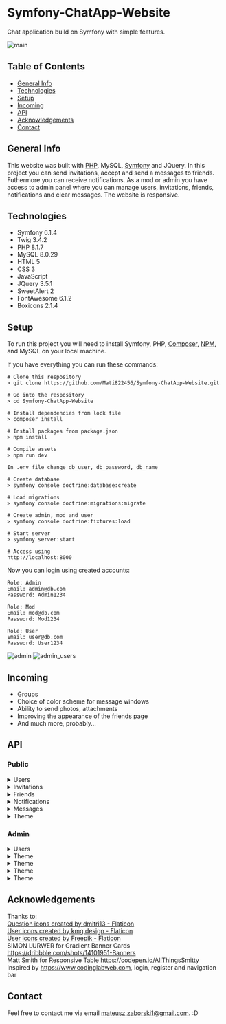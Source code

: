 # Symfony-ChatApp-Website
Chat application build on Symfony with simple features.

![main](https://user-images.githubusercontent.com/103435077/201998792-58048ce5-9840-40fb-be3c-8a59d432dbb9.png)

## Table of Contents
* [General Info](#general-info)
* [Technologies](#technologies)
* [Setup](#setup)
* [Incoming](#incoming)
* [API](#api)
* [Acknowledgements](#acknowledgements)
* [Contact](#contact)

## General Info
This website was built with [PHP](https://www.php.net/), MySQL, [Symfony](https://symfony.com/doc/current/setup.html) and JQuery. In this project you can send invitations, accept and send a messages to friends. Futhermore you can receive notifications. As a mod or admin you have access to admin panel where you can manage users, invitations, friends, notifications and clear messages. The website is responsive.

## Technologies
* Symfony 6.1.4
* Twig 3.4.2
* PHP 8.1.7
* MySQL 8.0.29
* HTML 5
* CSS 3
* JavaScript
* JQuery 3.5.1
* SweetAlert 2
* FontAwesome 6.1.2
* Boxicons 2.1.4

## Setup
To run this project you will need to install Symfony, PHP, [Composer](https://getcomposer.org/download/), [NPM](https://www.npmjs.com/package/npm), and MySQL on your local machine.

If you have everything you can run these commands:

```
# Clone this respository
> git clone https://github.com/Mati822456/Symfony-ChatApp-Website.git

# Go into the respository
> cd Symfony-ChatApp-Website

# Install dependencies from lock file
> composer install

# Install packages from package.json
> npm install

# Compile assets 
> npm run dev

```

`In .env file change db_user, db_password, db_name`

```
# Create database
> symfony console doctrine:database:create

# Load migrations
> symfony console doctrine:migrations:migrate

# Create admin, mod and user
> symfony console doctrine:fixtures:load

# Start server 
> symfony server:start

# Access using
http://localhost:8000

```

Now you can login using created accounts:
```
Role: Admin
Email: admin@db.com
Password: Admin1234

Role: Mod
Email: mod@db.com
Password: Mod1234

Role: User
Email: user@db.com
Password: User1234
```

![admin](https://user-images.githubusercontent.com/103435077/201997684-e4b77375-7968-44f6-93b4-451ec8ffd017.png)
![admin_users](https://user-images.githubusercontent.com/103435077/201997732-21b8b6ab-82f9-4c09-a539-46b11db979e5.png)

## Incoming
* Groups
* Choice of color scheme for message windows
* Ability to send photos, attachments
* Improving the appearance of the friends page
* And much more, probably...

## API
### Public
<details>
  <summary>Users</summary>
  
  | ENDPOINT | METHOD |
  | -------- | ------ |
  | /api/v1/users/{uuid} | GET |
  
</details>

<details>
  <summary>Invitations</summary>
  
  | ENDPOINT | METHOD |
  | -------- | ------ |
  | /api/v1/invitations | GET |
  | /api/v1/invitations/{uuid} | GET |
  | /api/v1/invitations/{uuid} | POST |
  | /api/v1/invitations/{uuid} | DELETE |
  
</details>

<details>
  <summary>Friends</summary>
  
  | ENDPOINT | METHOD |
  | -------- | ------ |
  | /api/v1/friends | GET |
  | /api/v1/friends/{uuid} | GET |
  | /api/v1/friends/{uuid} | POST |
  | /api/v1/friends/{uuid} | DELETE |
  
</details>

<details>
  <summary>Notifications</summary>
  
  | ENDPOINT | METHOD |
  | -------- | ------ |
  | /api/v1/notifications | GET |
  | /api/v1/notifications/{id} | DELETE |
  
</details>

<details>
  <summary>Messages</summary>
  
  | ENDPOINT | METHOD |
  | -------- | ------ |
  | /api/v1/messages/{uuid} | GET |
  | /api/v1/messages/{uuid} | POST |
  | /api/v1/messages/{uuid} | DELETE |
  
</details>

<details>
  <summary>Theme</summary>
  
  | ENDPOINT | METHOD |
  | -------- | ------ |
  | /api/v1/theme | PATCH |
  
</details>

### Admin

<details>
  <summary>Users</summary>
  
  | ENDPOINT | METHOD |
  | -------- | ------ |
  | /api/v1/admin/users?query=&role=&limit=20 | GET |
  | /api/v1/admin/users/{id} | GET |
  | /api/v1/admin/users/{id} | PUT |
  | /api/v1/admin/users/{id} | DELETE |
  
</details>

<details>
  <summary>Theme</summary>
  
  | ENDPOINT | METHOD |
  | -------- | ------ |
  | /api/v1/admin/invitations?from=&to=&limit=20 | GET |
  | /api/v1/admin/invitations/{id}?limit=20 | GET |
  | /api/v1/admin/invitations/{id} | PUT |
  | /api/v1/admin/invitations/{id} | DELETE |
  
</details>

<details>
  <summary>Theme</summary>
  
  | ENDPOINT | METHOD |
  | -------- | ------ |
  | /api/v1/admin/friends?user=&friend=&limit=20 | GET |
  | /api/v1/admin/friends/{id}?limit=20 | GET |
  | /api/v1/admin/friends/{id} | PUT |
  | /api/v1/admin/friends/{id} | DELETE |
  
</details>

<details>
  <summary>Theme</summary>
  
  | ENDPOINT | METHOD |
  | -------- | ------ |
  | /api/v1/admin/notifications?user=&limit=20 | GET |
  | /api/v1/admin/notifications/{id}?limit=20 | GET |
  | /api/v1/admin/notifications/{id} | PUT |
  | /api/v1/admin/notifications/{id} | DELETE |
  
</details>

<details>
  <summary>Theme</summary>
  
  | ENDPOINT | METHOD |
  | -------- | ------ |
  | /api/v1/admin/messages?from=&to=&limit=20 | GET |
  | /api/v1/admin/messages?from=&to= | DELETE |
  
</details>

## Acknowledgements
Thanks to:</br>
<a href="https://www.flaticon.com/free-icons/question" title="question icons">Question icons created by dmitri13 - Flaticon</a></br>
<a href="https://www.flaticon.com/free-icons/user" title="user icons">User icons created by kmg design - Flaticon</a></br>
<a href="https://www.flaticon.com/free-icons/user" title="user icons">User icons created by Freepik - Flaticon</a></br>
SIMON LURWER for Gradient Banner Cards https://dribbble.com/shots/14101951-Banners</br>
Matt Smith for Responsive Table https://codepen.io/AllThingsSmitty</br>
Inspired by https://www.codinglabweb.com, login, register and navigation bar

## Contact
Feel free to contact me via email mateusz.zaborski1@gmail.com. :D